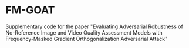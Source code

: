 # FM-GOAT
Supplementary code for the paper "Evaluating Adversarial Robustness of No-Reference Image and Video Quality Assessment Models with Frequency-Masked Gradient Orthogonalization Adversarial Attack"
